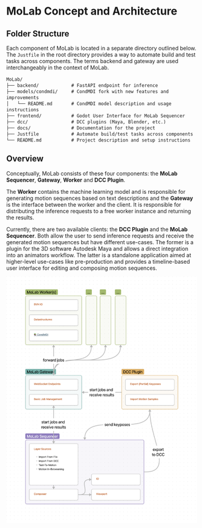 # MoLab Concept and Architecture

## Folder Structure

Each component of MoLab is located in a separate directory outlined below.
The `Justfile` in the root directory provides a way to automate build and test tasks across components.
The terms backend and gateway are used interchangeably in the context of MoLab.

```console
MoLab/
├── backend/            # FastAPI endpoint for inference
├── models/condmdi/     # CondMDI fork with new features and improvements
│   └── README.md       # CondMDI model description and usage instructions
├── frontend/           # Godot User Interface for MoLab Sequencer
├── dcc/                # DCC plugins (Maya, Blender, etc.)
├── docs/               # Documentation for the project
├── Justfile            # Automate build/test tasks across components
└── README.md           # Project description and setup instructions
```

## Overview

Conceptually, MoLab consists of these four components: the **MoLab Sequencer**, **Gateway**, **Worker** and **DCC Plugin**.

The **Worker** contains the machine learning model and is responsible for generating motion sequences based on text descriptions and the **Gateway** is the interface between the worker and the client. It is responsible for distributing the inference requests to a free worker instance and returning the results.

Currently, there are two available clients: the **DCC Plugin** and the **MoLab Sequencer**. Both allow the user to send inference requests and receive the generated motion sequences but have different use-cases. The former is a plugin for the 3D software Autodesk Maya and allows a direct integration into an animators workflow.
The latter is a standalone application aimed at higher-level use-cases like pre-production and provides a timeline-based user interface for editing and composing motion sequences.

![MoLab Architecture Concept](assets/molab_architecture_v2.png)
